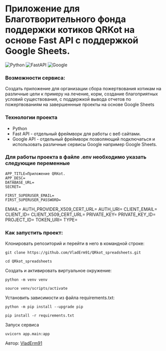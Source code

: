 # Приложение для Благотворительного фонда поддержки котиков QRKot на основе Fast API c поддержкой Google Sheets.

![Python](https://img.shields.io/badge/python-3670A0?style=for-the-badge&logo=python&logoColor=ffdd54)
![FastAPI](https://img.shields.io/badge/FastAPI-005571?style=for-the-badge&logo=fastapi)
![Google](https://img.shields.io/badge/google-4285F4?style=for-the-badge&logo=google&logoColor=white)

### Возможности сервиса:

Создать приложение для организации сбора пожертвования котикам 
на различные цели к примеру на лечение, корм, создание благоприятных условий существования,
с поддержкой вывода отчетов по пожертвованиям на завершеннные проекты на основе Google Sheets

### Технологии проекта
* Python
* Fast API - отдельный фреймворк для работы с веб сайтами.
* Google API - отдельный фреймворк позволяющий подключаться и использовать различные сервисы Google например Google Sheets.

### Для работы проекта в файле .env необходимо указать следующие переменные

```
APP_TITLE=Приложение QRKot.
APP_DESC=
DATABASE_URL=
SECRET=

FIRST_SUPERUSER_EMAIL=
FIRST_SUPERUSER_PASSWORD=
```

EMAIL=
AUTH_PROVIDER_X509_CERT_URL=
AUTH_URI=
CLIENT_EMAIL=
CLIENT_ID=
CLIENT_X509_CERT_URL=
PRIVATE_KEY=
PRIVATE_KEY_ID=
PROJECT_ID=
TOKEN_URI=
TYPE=

### Как запустить проект:
Клонировать репозиторий и перейти в него в командной строке:

```
git clone https://github.com/VladErm91/QRkot_spreadsheets.git

cd QRkot_spreadsheets
```

Cоздать и активировать виртуальное окружение:

```
python -m venv venv
```

```
source venv/scripts/activate
```

Установить зависимости из файла requirements.txt:

```
python -m pip install --upgrade pip
```

```
pip install -r requirements.txt
```

Запуск сервиса 

```
uvicorn app.main:app
```

Автор: [VladErm91](https://github.com/VladErm91)

